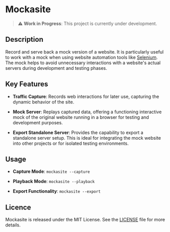 # Mockasite

> :warning: **Work in Progress**: This project is currently under development.

## Description
Record and serve back a mock version of a website. It is particularly useful to
work with a mock when using website automation tools like
[Selenium](https://www.selenium.dev). The mock helps to avoid unnecessary
interactions with a website's actual servers during development and testing
phases.


## Key Features

- **Traffic Capture**: Records web interactions for later use, capturing the
  dynamic behavior of the site.
  
- **Mock Server**: Replays captured data, offering a functioning interactive
  mock of the original website running in a browser for testing and
  development purposes.
  
- **Export Standalone Server**: Provides the capability to export a standalone
  server setup. This is ideal for integrating the mock website into other
  projects or for isolated testing environments.
  
  
## Usage

- **Capture Mode**: `mockasite --capture`

- **Playback Mode**: `mockasite --playback`

- **Export Functionality**: `mockasite --export`

## Licence

Mockasite is released under the MIT License. See the [LICENSE](LICENSE) file for
more details.
